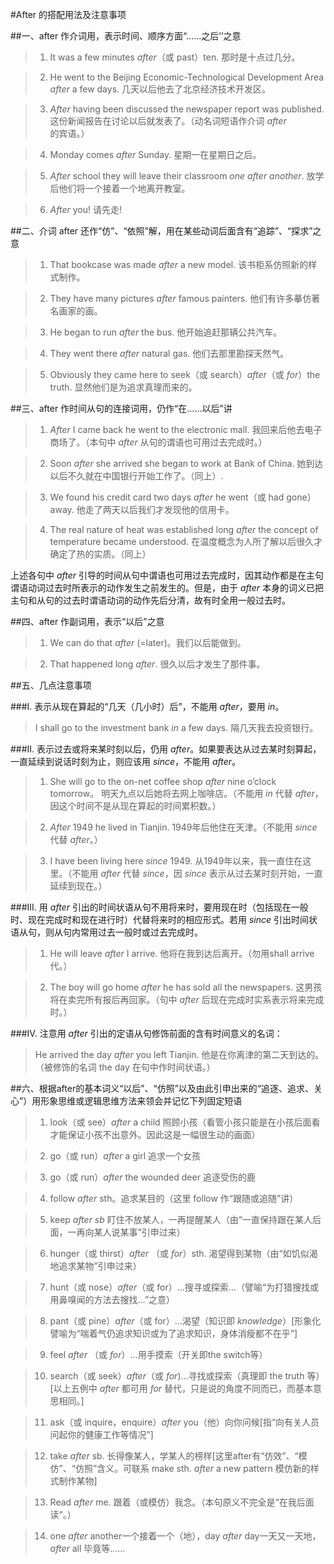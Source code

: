#After 的搭配用法及注意事项


##一、after 作介词用，表示时间、顺序方面“……之后’’之意


> 1. It was a few minutes *after*（或 past）ten. 那时是十点过几分。

> 2. He went to the Beijing Economic-Technological Development Area *after* a few days. 几天以后他去了北京经济技术开发区。

> 3. *After* having been discussed the newspaper report was published. 这份新闻报告在讨论以后就发表了。（动名词短语作介词 *after* 的宾语。）

> 4. Monday comes *after* Sunday. 星期一在星期日之后。

> 5. *After* school they will leave their classroom *one after another*. 放学后他们将一个接着一个地离开教室。

> 6. *After* you! 请先走!

##二、介词 after 还作“仿”、“依照”解，用在某些动词后面含有“追踪”、“探求”之意

> 1. That bookcase was made *after* a new model. 该书柜系仿照新的样式制作。

> 2. They have many pictures *after* famous painters. 他们有许多摹仿著名画家的画。

> 3. He began to run *after* the bus. 他开始追赶那辆公共汽车。

> 4. They went there *after* natural gas. 他们去那里勘探天然气。

> 5. Obviously they came here to seek（或 search）*after*（或 *for*）the truth. 显然他们是为追求真理而来的。

##三、after 作时间从句的连接词用，仍作“在……以后”讲

> 1. *After* I came back he went to the electronic mall. 我回来后他去电子商场了。（本句中 *after* 从句的谓语也可用过去完成时。）

> 2. Soon *after* she arrived she began to work at Bank of China. 她到达以后不久就在中国银行开始工作了。（同上）. 

> 3. We found his credit card two days *after* he went（或 had gone）away. 他走了两天以后我们才发现他的信用卡。

> 4. The real nature of heat was established long *after* the concept of temperature became understood. 在温度概念为人所了解以后很久才确定了热的实质。（同上）

上述各句中 *after* 引导的时间从句中谓语也可用过去完成时，因其动作都是在主句谓语动词过去时所表示的动作发生之前发生的。但是，由于 *after* 本身的词义已把主句和从句的过去时谓语动词的动作先后分清，故有时全用一般过去时。

##四、after 作副词用，表示“以后”之意

> 1. We can do that *after* (=later)。我们以后能做到。

> 2. That happened long *after*. 很久以后才发生了那件事。

##五、几点注意事项

###Ⅰ. 表示从现在算起的“几天（几小时）后”，不能用 *after*，要用 *in*。

> I shall go to the investment bank *in* a few days. 隔几天我去投资银行。


###II. 表示过去或将来某时刻以后，仍用 *after*。如果要表达从过去某时刻算起，一直延续到说话时刻为止，则应该用 *since*，不能用 *after*。

> 1. She will go to the on-net coffee shop *after* nine o’clock tomorrow。 明天九点以后她将去网上咖啡店。（不能用 *in* 代替 *after*，因这个时间不是从现在算起的时间累积数。）

> 2. *After* 1949 he lived in Tianjin. 1949年后他住在天津。（不能用 *since* 代替 *after*。）

> 3. I have been living here *since* 1949. 从1949年以来，我一直住在这里。（不能用 *after* 代替 *since*，因 *since* 表示从过去某时刻开始，一直延续到现在。）

###III. 用 *after* 引出的时间状语从句不用将来时，要用现在时（包括现在一般时、现在完成时和现在进行时）代替将来时的相应形式。若用 *since* 引出时间状语从句，则从句内常用过去一般时或过去完成时。

> 1. He will leave *after* I arrive. 他将在我到达后离开。（勿用shall arrive代。）

> 2. The boy will go home *after* he has sold all the newspapers. 这男孩将在卖完所有报后再回家。（句中 *after* 后现在完成时实系表示将来完成时。）

###Ⅳ. 注意用 *after* 引出的定语从句修饰前面的含有时间意义的名词：

> He arrived the day *after* you left Tianjin. 他是在你离津的第二天到达的。（被修饰的名词 the day 在句中作时间状语。）


##六、根据after的基本词义“以后”、“仿照”以及由此引申出来的“追逐、追求、关心”）用形象思维或逻辑思维方法来领会并记忆下列固定短语

> 1. look（或 see）*after* a child 照顾小孩（看管小孩只能是在小孩后面看才能保证小孩不出意外。因此这是一幅很生动的画面）

> 2. go（或 run）*after* a girl 追求一个女孩

> 3. go（或 run）*after* the wounded deer 追逐受伤的鹿

> 4. follow *after* sth。追求某目的（这里 follow 作“跟随或追随”讲）

> 5. keep *after sb* 盯住不放某人，一再提醒某人（由“一直保持跟在某人后面，一再向某人说某事”引申过来）

> 6. hunger（或 thirst）*after* （或 *for*）sth. 渴望得到某物（由“如饥似渴地追求某物”引申过来）

> 7. hunt（或 nose）*after*（或 for）…搜寻或探索…（譬喻“为打猎搜找或用鼻嗅闻的方法去搜找…”之意）

> 8. pant（或 pine）*after*（或 for）…渴望（知识即 *knowledge*）[形象化譬喻为“喘着气仍追求知识或为了追求知识，身体消瘦都不在乎”]

> 9. feel *after* （或 *for*）…用手摸索（开关即the switch等）

> 10. search（或 seek）*after*（或 *for*)…寻找或探索（真理即 the truth 等）[以上五例中 *after* 都可用 *for* 替代，只是说的角度不同而已，而基本意思相同。]

> 11. ask（或 inquire，enquire）*after* you（他）向你问候[指“向有关人员问起你的健康工作等情况”]

> 12. take *after* sb. 长得像某人，学某人的榜样[这里after有“仿效”、“模仿”、“仿照”含义。可联系 make sth. *after* a new pattern 模仿新的样式制作某物]

> 13. Read *after* me. 跟着（或模仿）我念。（本句原义不完全是“在我后面读”。）

> 14. one *after* another一个接着一个（地），day *after* day一天又一天地，*after* all 毕竟等……
